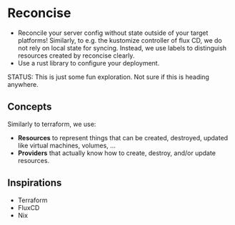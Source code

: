 # Reconcise

* Reconcile your server config without state outside of your target platforms!
  Similarly, to e.g. the kustomize controller of flux CD, we do not rely on
  local state for syncing. Instead, we use labels to distinguish resources
  created by reconcise clearly.
* Use a rust library to configure your deployment.

STATUS: This is just some fun exploration. Not sure if this is heading anywhere.

## Concepts

Similarly to terraform, we use:

* **Resources** to represent things that can be created, destroyed, updated like
  virtual machines, volumes, ...
* **Providers** that actually know how to create, destroy, and/or update
  resources.
## Inspirations

* Terraform
* FluxCD
* Nix
